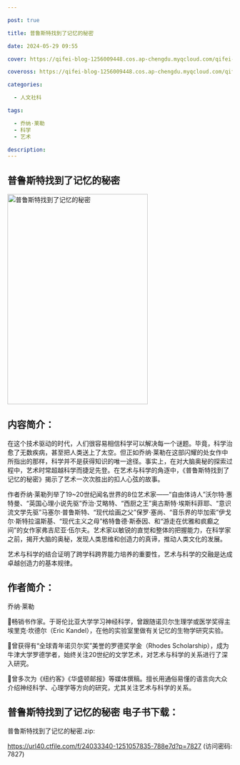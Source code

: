 ```yaml
---

post: true

title: 普鲁斯特找到了记忆的秘密

date: 2024-05-29 09:55

cover: https://qifei-blog-1256009448.cos.ap-chengdu.myqcloud.com/qifei-blog/65cb602b9f345e8d033aaba5.jpg

coveross: https://qifei-blog-1256009448.cos.ap-chengdu.myqcloud.com/qifei-blog/65cb602b9f345e8d033aaba5.jpg

categories:

  - 人文社科

tags:

  - 乔纳·莱勒
  - 科学
  - 艺术

description:
---
```




## 普鲁斯特找到了记忆的秘密
<img alt="普鲁斯特找到了记忆的秘密 " class="aligncenter loaded" data-was-processed="true" decoding="async" fetchpriority="high" height="471" src="https://qifei-blog-1256009448.cos.ap-chengdu.myqcloud.com/qifei-blog/65cb602b9f345e8d033aaba5.jpg " style="cursor: zoom-in;" width="314"/>

## 内容简介：

在这个技术驱动的时代，人们很容易相信科学可以解决每一个谜题。毕竟，科学治愈了无数疾病，甚至把人类送上了太空。但正如乔纳·莱勒在这部闪耀的处女作中所指出的那样，科学并不是获得知识的唯一途径。事实上，在对大脑奥秘的探索过程中，艺术时常超越科学而捷足先登。在艺术与科学的角逐中，《普鲁斯特找到了记忆的秘密》揭示了艺术一次次胜出的扣人心弦的故事。

作者乔纳·莱勒列举了19~20世纪闻名世界的8位艺术家——“自由体诗人”沃尔特·惠特曼、“英国心理小说先驱”乔治·艾略特、“西厨之王”奥古斯特·埃斯科菲耶、“意识流文学先驱”马塞尔·普鲁斯特、“现代绘画之父”保罗·塞尚、“音乐界的毕加索”伊戈尔·斯特拉温斯基、“现代主义之母”格特鲁德·斯泰因、和“游走在优雅和疯癫之间”的女作家弗吉尼亚·伍尔夫。艺术家以敏锐的直觉和整体的把握能力，在科学家之前，揭开大脑的奥秘，发现人类思维和创造力的真谛，推动人类文化的发展。

艺术与科学的结合证明了跨学科跨界能力培养的重要性，艺术与科学的交融是达成卓越创造力的基本规律。

## 作者简介：

乔纳·莱勒

畅销书作家。于哥伦比亚大学学习神经科学，曾跟随诺贝尔生理学或医学奖得主埃里克·坎德尔（Eric Kandel），在他的实验室里做有关记忆的生物学研究实验。

曾获得有“全球青年诺贝尔奖”美誉的罗德奖学金（Rhodes Scholarship），成为牛津大学罗德学者，始终关注20世纪的文学艺术，对艺术与科学的关系进行了深入研究。

曾多次为《纽约客》《华盛顿邮报》等媒体撰稿。擅长用通俗易懂的语言向大众介绍神经科学、心理学等方向的研究，尤其关注艺术与科学的关系。

## 普鲁斯特找到了记忆的秘密 电子书下载：



普鲁斯特找到了记忆的秘密.zip: 

https://url40.ctfile.com/f/24033340-1251057835-788e7d?p=7827 (访问密码: 7827)
